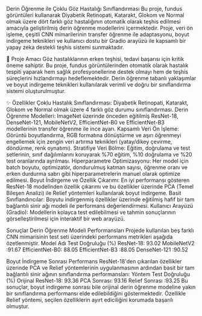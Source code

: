 Derin Öğrenme ile Çoklu Göz Hastalığı Sınıflandırması
Bu proje, fundus görüntüleri kullanarak Diyabetik Retinopati, Katarakt, Glokom ve Normal olmak üzere dört farklı göz hastalığının otomatik olarak teşhis edilmesi amacıyla geliştirilmiş derin öğrenme modellerini içermektedir. Proje, veri ön işleme, çeşitli CNN mimarilerinin transfer öğrenme ile adaptasyonu, boyut indirgeme teknikleri ve kullanıcı dostu bir Gradio arayüzü ile kapsamlı bir yapay zeka destekli teşhis sistemi sunmaktadır.

🚀 Proje Amacı
Göz hastalıklarının erken teşhisi, tedavi başarısı için kritik öneme sahiptir. Bu proje, fundus görüntülerinden otomatik olarak hastalık tespiti yaparak hem sağlık profesyonellerine destek olmayı hem de teşhis süreçlerini hızlandırmayı hedeflemektedir. Derin öğrenme tabanlı yaklaşımlar ve boyut indirgeme teknikleri kullanılarak verimli ve doğru bir sınıflandırma sistemi oluşturulmuştur.

✨ Özellikler
Çoklu Hastalık Sınıflandırması: Diyabetik Retinopati, Katarakt, Glokom ve Normal olmak üzere 4 farklı göz durumu sınıflandırması.
Derin Öğrenme Modelleri: ImageNet üzerinde önceden eğitilmiş ResNet-18, DenseNet-121, MobileNetV2, EfficientNet-B0 ve EfficientNet-B3 modellerinin transfer öğrenme ile ince ayarı.
Kapsamlı Veri Ön İşleme: Görüntü boyutlandırma, RGB formatına dönüştürme ve aşırı öğrenmeyi engellemek için zengin veri artırma teknikleri (yatay/dikey çevirme, döndürme, renk oynatımı).
Stratifiye Veri Bölme: Eğitim, doğrulama ve test setlerinin, sınıf dağılımlarını koruyarak %70 eğitim, %10 doğrulama ve %20 test oranlarında ayrılması.
Hiperparametre Optimizasyonu: Her model için batch boyutu, optimizatör, dondurulmuş katman sayısı, öğrenme oranı ve erken durdurma sabrı gibi hiperparametrelerin manuel olarak optimize edilmesi.
Boyut İndirgeme ve Özellik Çıkarımı: En iyi performansı gösteren ResNet-18 modelinden özellik çıkarımı ve bu özellikler üzerinde PCA (Temel Bileşen Analizi) ile Relief yöntemleri kullanılarak boyut indirgeme.
Basit Sınıflandırıcılar: Boyutu indirgenmiş özellikler üzerinde eğitilmiş hafif bir tam bağlantılı sinir ağı modeli ile performans değerlendirmesi.
Kullanıcı Arayüzü (Gradio): Modellerin kolayca test edilebilmesi ve tahmin sonuçlarının görselleştirilmesi için interaktif bir web arayüzü.

Sonuçlar
Derin Öğrenme Modeli Performansları
Projede kullanılan beş farklı CNN mimarisinin test seti üzerindeki performans metrikleri aşağıda özetlenmiştir.
Model Adı	Test Doğruluğu (%)
ResNet-18:	93.02
MobileNetV2	:91.67
EfficientNet-B0:	88.05
EfficientNet-B3	:88.05
DenseNet-121	:90.52

Boyut İndirgeme Sonrası Performans
ResNet-18'den çıkarılan özellikler üzerinde PCA ve Relief yöntemlerinin uygulanmasının ardından basit bir tam bağlantılı sinir ağının sınıflandırma performansları:
Yöntem	Test Doğruluğu (%)
Orijinal ResNet-18:	93.36
PCA Sonrası:	93.16
Relief Sonrası	:93.25
Bu sonuçlar, boyut indirgeme sonrası bile orijinal derin öğrenme modeline yakın bir sınıflandırma performansı elde edilebildiğini göstermektedir. Özellikle Relief yöntemi, seçilen özelliklerin ayırt ediciliğini korumada başarılı olmuştur.

